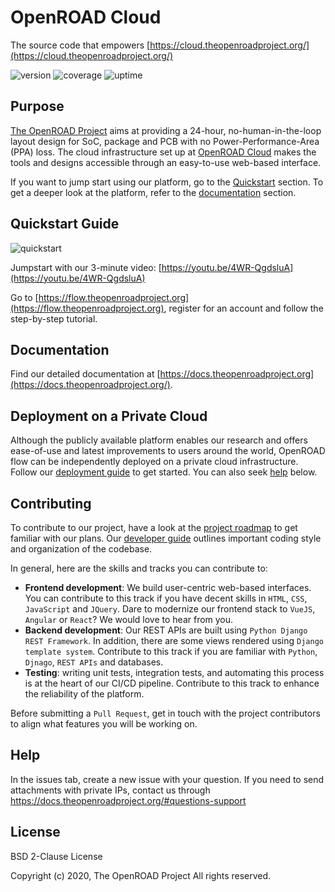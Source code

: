 # OpenROAD Cloud
The source code that empowers [https://cloud.theopenroadproject.org/](https://cloud.theopenroadproject.org/)

![version](https://img.shields.io/badge/version-beta-blue.svg)
![coverage](https://img.shields.io/badge/coverage-unknown-yellowgreen.svg)
![uptime](https://img.shields.io/badge/uptime-50%-critical.svg)

## Purpose
[The OpenROAD Project](https://theopenroadproject.org/) aims at providing a 24-hour, no-human-in-the-loop layout design 
for SoC, package and PCB with no Power-Performance-Area (PPA) loss. The cloud infrastructure set up at 
[OpenROAD Cloud](https://cloud.theopenroadproject.org/) makes the tools and designs accessible through
an easy-to-use web-based interface.

If you want to jump start using our platform, go to the [Quickstart](#quickstart-guide) section. 
To get a deeper look at the platform, refer to the [documentation](#documentation) section.  

## Quickstart Guide
![quickstart](https://img.shields.io/badge/quickstart-new-brightgreen.svg)

Jumpstart with our 3-minute video: [https://youtu.be/4WR-QgdsluA](https://youtu.be/4WR-QgdsluA)

Go to [https://flow.theopenroadproject.org](https://flow.theopenroadproject.org), 
register for an account and follow the step-by-step tutorial. 

## Documentation
Find our detailed documentation at [https://docs.theopenroadproject.org](https://docs.theopenroadproject.org/).

## Deployment on a Private Cloud
Although the publicly available platform enables our research and offers ease-of-use and latest 
improvements to users around the world, OpenROAD flow can be independently deployed on a private 
cloud infrastructure. 
Follow our [deployment guide](https://docs.theopenroadproject.org/private-cloud.html) to get started. You can also seek [help](#help) below. 

## Contributing
To contribute to our project, have a look at the [project roadmap](https://github.com/The-OpenROAD-Project/flow.theopenroadproject.org/projects/1)
to get familiar with our plans. Our [developer guide](https://docs.theopenroadproject.org/developer-guide.html) outlines important coding style and organization of the codebase.

In general, here are the skills and tracks you can contribute to:

- **Frontend development**: We build user-centric web-based interfaces. You can contribute to this track if you have
decent skills in `HTML`, `CSS`, `JavaScript` and `JQuery`. 
Dare to modernize our frontend stack to `VueJS`, `Angular` or `React`? We would love to hear from you. 
- **Backend development**: Our REST APIs are built using `Python Django REST Framework`. 
In addition, there are some views rendered using `Django template system`. 
Contribute to this track if you are familiar with `Python`, `Djnago`, `REST APIs` and databases.
- **Testing**: writing unit tests, integration tests, and automating this process is at the heart of our
CI/CD pipeline. Contribute to this track to enhance the reliability of the platform.

Before submitting a `Pull Request`, get in touch with the project contributors to align what features you will
be working on. 

## Help
In the issues tab, create a new issue with your question. If you need to send attachments with private IPs, contact us through https://docs.theopenroadproject.org/#questions-support


## License
BSD 2-Clause License

Copyright (c) 2020, The OpenROAD Project All rights reserved.